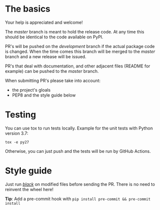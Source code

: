 # The basics

Your help is appreciated and welcome!

The _master_ branch is meant to hold the release code. At any time this should be 
identical to the code available on PyPI. 

PR's will be pushed on the _development_ branch if the actual package code is changed. When the time comes this branch
will be merged to the _master_ branch and a new release will be issued.

PR's that deal with documentation, and other adjacent files (README for example) can be pushed to the _master_ branch.

When submitting PR's please take into account:
* the project's gloals
* PEP8 and the style guide below

# Testing

You can use tox to run tests locally. Example for the unit tests with Python version 3.7:

```console
tox -e py27
```

Otherwise, you can just push and the tests will be run by GitHub Actions.

# Style guide

Just run [*black*](https://black.readthedocs.io) on modified files before sending the PR. There is no need to reinvent the wheel here!

**Tip**: Add a pre-commit hook with `pip install pre-commit && pre-commit install`
